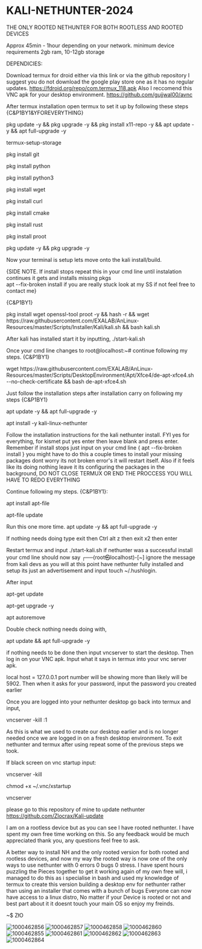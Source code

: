 # KALI-NETHUNTER-2024
THE ONLY ROOTED NETHUNTER FOR BOTH ROOTLESS AND ROOTED DEVICES

Approx 45min - 1hour depending on your network. minimum device requirements 2gb ram, 10-12gb storage

DEPENDICIES:

Download termux for droid either via this link or via the github repository I suggest you do not download the google play store one as it has no regular updates. https://fdroid.org/repo/com.termux_118.apk 
Also I reccomend this VNC apk for your desktop environment.
https://github.com/gujjwal00/avnc

After termux installation open termux to set it up by following these steps 
{C&P1BY1&YFOREVERYTHING} 

pkg update -y && pkg upgrade -y && pkg install x11-repo -y && apt update -y && apt full-upgrade -y 

termux-setup-storage 

pkg install git

pkg install python 

pkg install python3

pkg install wget 

pkg install curl

pkg install cmake

pkg install rust

pkg install proot

pkg update -y && pkg upgrade -y

Now your terminal is setup lets move onto the kali install/build.

{SIDE NOTE.
If install stops repeat this in your cmd line until instalation continues it gets and installs missing pkgs  
apt --fix-broken install 
if you are really stuck look at my SS if not feel free to contact me}

{C&P1BY1}

pkg install wget openssl-tool proot -y && hash -r && wget https://<i></i>raw.githubusercontent.com/EXALAB/AnLinux-Resources/master/Scripts/Installer/Kali/kali.sh && bash kali.sh

After kali has installed start it by inputting,
./start-kali.sh

Once your cmd line changes to root@localhost:~# continue following my steps.
{C&P1BY1}

wget https://<i></i>raw.githubusercontent.com/EXALAB/AnLinux-Resources/master/Scripts/DesktopEnvironment/Apt/Xfce4/de-apt-xfce4.sh --no-check-certificate && bash de-apt-xfce4.sh

Just follow the installation steps after installation carry on following my steps
{C&P1BY1}

apt update -y && apt full-upgrade -y 

apt install -y kali-linux-nethunter 

Follow the installation instructions for the kali nethunter install. FYI yes for everything, for kismet put yes enter then leave blank and press enter. Remember if install stops just input on your cmd line 
{ apt --fix-broken install } you might have to do this a couple times to install your missing packages dont worry its not broken error's it will restart itself. Also if it feels like its doing nothing leave it its configuring the packages in the background, DO NOT CLOSE TERMUX OR END THE PROCCESS YOU WILL HAVE TO REDO EVERYTHING 

Continue following my steps.
{C&P1BY1}:

apt install apt-file

apt-file update

Run this one more time.
apt update -y && apt full-upgrade -y 

If nothing needs doing type exit then Ctrl alt z then exit x2 then enter

Restart termux and input ./start-kali.sh if nethunter was a successful install your cmd line should now say ┌──(root㉿localhost)-[~] ignore the message from kali devs as you will at this point have nethunter fully installed and setup its just an advertisement and input touch ~/.hushlogin. 

After input 

apt-get update

apt-get upgrade -y

apt autoremove

Double check nothing needs doing with,

apt update && apt full-upgrade -y 

if nothing needs to be done then input vncserver to start the desktop. Then log in on your VNC apk. Input what it says in termux into your vnc server apk.

local host = 127.0.0.1 port number will be showing more than likely will be 5902.
Then when it asks for your password, input the password you created earlier

Once you are logged into your nethunter desktop go back into termux and input, 

vncserver -kill :1 

As this is what we used to create our desktop earlier and is no longer needed once we are logged in on a fresh desktop environment. To exit nethunter and termux after using repeat some of the previous steps we took.

If black screen on vnc startup input:

vncserver -kill

chmod +x ~/.vnc/xstartup 

vncserver 

please go to this repository of mine to update nethunter 
https://github.com/Zlocrax/Kali-update

I am on a rootless device but as you can see I have rooted nethunter. I have spent my own free time working on this. So any feedback would be much appreciated thank you, any questions feel free to ask.

A better way to install NH and the only rooted version for both rooted and rootless devices, and now my way the rooted way is now one of the only ways to use nethunter with 0 errors 0 bugs 0 stress. I have spent hours puzzling the Pieces together to get it working again of my own free will, i managed to do this as i specialise in bash and used my knowledge of termux to create this version building a desktop env for nethunter rather than using an installer that comes with a bunch of bugs Everyone can now have access to a linux distro, No matter if your Device is rooted or not and best part about it it doesnt touch your main OS so enjoy my freinds.

~$ ZłO

![1000462856](https://github.com/user-attachments/assets/f74e8b29-a1af-45ec-8e9f-13fbfb04f92e)
![1000462857](https://github.com/user-attachments/assets/ff96bb37-c2e7-4af3-b7a6-0582b77e5606)
![1000462858](https://github.com/user-attachments/assets/88c50b30-eb34-4308-a5a7-498da84b6049)
![1000462860](https://github.com/user-attachments/assets/32ecc025-9c95-4d9b-9815-25c4264b4477)
![1000462855](https://github.com/user-attachments/assets/82163e61-a811-4ec2-9799-b036e1b5c9b1)
![1000462861](https://github.com/user-attachments/assets/9a98edde-c1e6-49bf-ac85-6951a33733c8)
![1000462862](https://github.com/user-attachments/assets/a770727a-3888-4dfb-b5d3-a89f2a93e079)
![1000462863](https://github.com/user-attachments/assets/99960030-d1a4-4a2e-a79c-ef21bce06956)
![1000462864](https://github.com/user-attachments/assets/e556e0a8-8983-483c-8843-7d7d830195ec)

